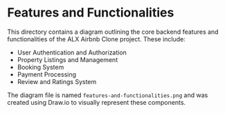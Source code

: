 # Features and Functionalities

This directory contains a diagram outlining the core backend features and functionalities of the ALX Airbnb Clone project. These include:

- User Authentication and Authorization
- Property Listings and Management
- Booking System
- Payment Processing
- Review and Ratings System

The diagram file is named `features-and-functionalities.png` and was created using Draw.io to visually represent these components.
